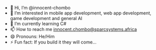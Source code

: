 - 👋 Hi, I’m @innocent-chombo
- 👀 I’m interested in mobile app development, web app development, game development and general AI 
- 🌱 I’m currently learning C#
- 📫 How to reach me innocent.chombo@sparcsystems.africa
- 😄 Pronouns: He/Him
- ⚡ Fun fact: If you build it they will come...

<!---
innocent-chombo/innocent-chombo is a ✨ special ✨ repository because its `README.md` (this file) appears on your GitHub profile.
You can click the Preview link to take a look at your changes.
--->
